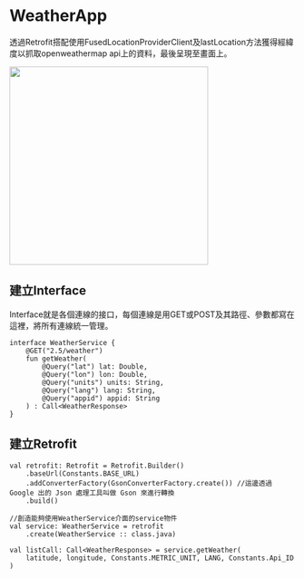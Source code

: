 # WeatherApp
透過Retrofit搭配使用FusedLocationProviderClient及lastLocation方法獲得經緯度以抓取openweathermap api上的資料，最後呈現至畫面上。

<img src="https://user-images.githubusercontent.com/40682280/176605382-f5a8db8c-3587-46d5-b9c2-de25a6146ef7.png" width="350">

## 建立Interface
Interface就是各個連線的接口，每個連線是用GET或POST及其路徑、參數都寫在這裡，將所有連線統一管理。

    interface WeatherService {
        @GET("2.5/weather")
        fun getWeather(
            @Query("lat") lat: Double,
            @Query("lon") lon: Double,
            @Query("units") units: String,
            @Query("lang") lang: String,
            @Query("appid") appid: String
        ) : Call<WeatherResponse>
    }
    
## 建立Retrofit
    val retrofit: Retrofit = Retrofit.Builder()
        .baseUrl(Constants.BASE_URL)
        .addConverterFactory(GsonConverterFactory.create()) //這邊透過 Google 出的 Json 處理工具叫做 Gson 來進行轉換
        .build()

    //創造能夠使用WeatherService介面的service物件
    val service: WeatherService = retrofit
        .create(WeatherService :: class.java)

    val listCall: Call<WeatherResponse> = service.getWeather(
        latitude, longitude, Constants.METRIC_UNIT, LANG, Constants.Api_ID
    )
